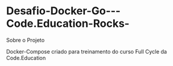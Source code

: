 # Desafio-Docker-Go---Code.Education-Rocks-

Sobre o Projeto

Docker-Compose criado para treinamento do curso Full Cycle da Code.Education
